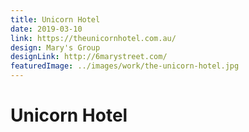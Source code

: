 ```yaml
---
title: Unicorn Hotel
date: 2019-03-10
link: https://theunicornhotel.com.au/
design: Mary's Group
designLink: http://6marystreet.com/
featuredImage: ../images/work/the-unicorn-hotel.jpg
---
```


# Unicorn Hotel
